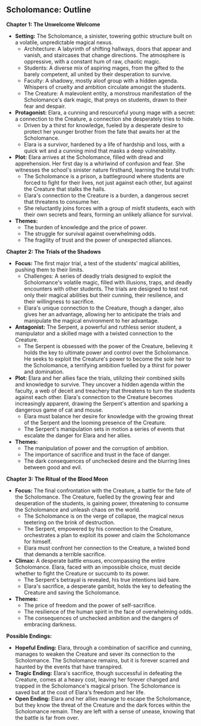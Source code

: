 ## Scholomance: Outline

**Chapter 1: The Unwelcome Welcome**

* **Setting:** The Scholomance, a sinister, towering gothic structure built on a volatile, unpredictable magical nexus.
    * Architecture: A labyrinth of shifting hallways, doors that appear and vanish, and staircases that change directions. The atmosphere is oppressive, with a constant hum of raw, chaotic magic.
    * Students: A diverse mix of aspiring mages, from the gifted to the barely competent, all united by their desperation to survive. 
    * Faculty: A shadowy, mostly aloof group with a hidden agenda. Whispers of cruelty and ambition circulate amongst the students.
    * The Creature: A malevolent entity, a monstrous manifestation of the Scholomance's dark magic, that preys on students, drawn to their fear and despair. 
* **Protagonist:** Elara, a cunning and resourceful young mage with a secret: a connection to the Creature, a connection she desperately tries to hide.
    *  Driven by a thirst for knowledge, fueled by a desperate desire to protect her younger brother from the fate that awaits her at the Scholomance.
    *  Elara is a survivor, hardened by a life of hardship and loss, with a quick wit and a cunning mind that masks a deep vulnerability. 
* **Plot:** Elara arrives at the Scholomance, filled with dread and apprehension.  Her first day is a whirlwind of confusion and fear. She witnesses the school's sinister nature firsthand, learning the brutal truth:
    * The Scholomance is a prison, a battleground where students are forced to fight for their lives, not just against each other, but against the Creature that stalks the halls. 
    *  Elara's connection to the Creature is a burden, a dangerous secret that threatens to consume her.
    *  She reluctantly joins forces with a group of misfit students, each with their own secrets and fears, forming an unlikely alliance for survival. 
* **Themes:** 
    *  The burden of knowledge and the price of power.
    *  The struggle for survival against overwhelming odds.
    *  The fragility of trust and the power of unexpected alliances.

**Chapter 2: The Trials of the Shadows**

* **Focus:** The first major trial, a test of the students' magical abilities, pushing them to their limits.
    *  Challenges: A series of deadly trials designed to exploit the Scholomance's volatile magic, filled with illusions, traps, and deadly encounters with other students.  The trials are designed to test not only their magical abilities but their cunning, their resilience, and their willingness to sacrifice.
    *  Elara's unique connection to the Creature, though a danger, also gives her an advantage, allowing her to anticipate the trials and manipulate the magical environment to her advantage.
* **Antagonist:**  The Serpent, a powerful and ruthless senior student, a manipulator and a skilled mage with a twisted connection to the Creature. 
    *  The Serpent is obsessed with the power of the Creature, believing it holds the key to ultimate power and control over the Scholomance.  He seeks to exploit the Creature's power to become the sole heir to the Scholomance, a terrifying ambition fuelled by a thirst for power and domination.
* **Plot:** Elara and her allies face the trials, utilizing their combined skills and knowledge to survive. They uncover a hidden agenda within the faculty, a web of deceit and treachery that threatens to turn the students against each other.  Elara's connection to the Creature becomes increasingly apparent, drawing the Serpent's attention and sparking a dangerous game of cat and mouse.
    * Elara must balance her desire for knowledge with the growing threat of the Serpent and the looming presence of the Creature.
    *  The Serpent's manipulation sets in motion a series of events that escalate the danger for Elara and her allies.
* **Themes:** 
    *  The manipulation of power and the corruption of ambition.
    *  The importance of sacrifice and trust in the face of danger.
    *  The dark consequences of unchecked desire and the blurring lines between good and evil.

**Chapter 3:  The Ritual of the Blood Moon**

* **Focus:** The final confrontation with the Creature, a battle for the fate of the Scholomance. The Creature, fuelled by the growing fear and desperation of the students, is gaining power, threatening to consume the Scholomance and unleash chaos on the world.
    *  The Scholomance is on the verge of collapse, the magical nexus teetering on the brink of destruction.
    *  The Serpent, empowered by his connection to the Creature, orchestrates a plan to exploit its power and claim the Scholomance for himself.
    *  Elara must confront her connection to the Creature, a twisted bond that demands a terrible sacrifice.
* **Climax:** A desperate battle ensues, encompassing the entire Scholomance.  Elara, faced with an impossible choice, must decide whether to fight the Creature or succumb to its power.
    * The Serpent's betrayal is revealed, his true intentions laid bare.
    * Elara's sacrifice, a desperate gambit, holds the key to defeating the Creature and saving the Scholomance.  
* **Themes:** 
    *  The price of freedom and the power of self-sacrifice.
    *  The resilience of the human spirit in the face of overwhelming odds. 
    *  The consequences of unchecked ambition and the dangers of embracing darkness.

**Possible Endings:**

* **Hopeful Ending:**  Elara, through a combination of sacrifice and cunning, manages to weaken the Creature and sever its connection to the Scholomance.  The Scholomance remains, but it is forever scarred and haunted by the events that have transpired. 
* **Tragic Ending:**  Elara's sacrifice, though successful in defeating the Creature, comes at a heavy cost, leaving her forever changed and trapped in the Scholomance's magical prison. The Scholomance is saved but at the cost of Elara's freedom and her life. 
* **Open Ending:** Elara and her allies manage to escape the Scholomance, but they know the threat of the Creature and the dark forces within the Scholomance remain. They are left with a sense of unease, knowing that the battle is far from over. 
